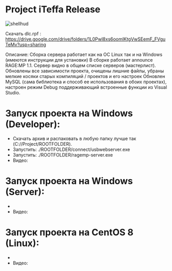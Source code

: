 # Project iTeffa Release
![shellhud](https://iteffa.com/wp-content/uploads/2020/11/shellhud.jpeg/)

Скачать dlc.rpf : https://drive.google.com/drive/folders/1L0Pwl8xs6oomIKtgVwSEemF_FVguTeMv?usp=sharing

Описание:
    Сборка сервера работает как на ОС Linux так и на Windows (имеются инструкции для установки)
    В сборке работает announce RAGE:MP 1.1. Сервер видно в общем списке серверов (мастерлист).
    Обновлены все зависимости проекта, очищены лишние файлы, убраны мелкие косяки старых компиляций / проектов и его настроек
    Обновлен MySQL (сама библиотека и способ ее использования в обоих проектах), настроен режим Debug поддерживающий встроенные функции из Visual Studio.

# Запуск проекта на Windows (Developer):
- Скачать архив и распаковать в любую папку лучше так (C://Project/ROOTFOLDER).
- Запустить: ./ROOTFOLDER/connect/usbwebserver.exe
- Запустить: ./ROOTFOLDER/ragemp-server.exe
- Видео:
# Запуск проекта на Windows (Server):
-
- Видео: 
# Запуск проекта на CentOS 8 (Linux):
-
- Видео:
